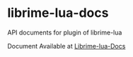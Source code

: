 # librime-lua-docs
API documents for plugin of  librime-lua

Document Available at [Librime-lua-Docs](zenamleong.github.io/librime-lua-docs/)
